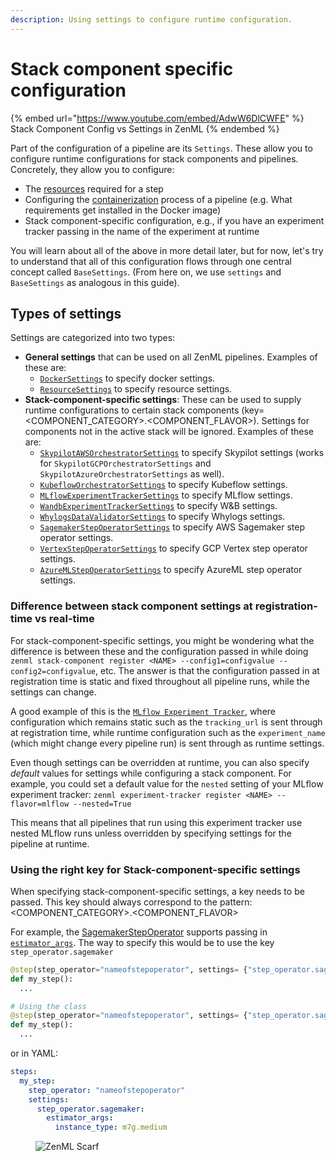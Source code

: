 ```yaml
---
description: Using settings to configure runtime configuration.
---
```


# Stack component specific configuration

{% embed url="https://www.youtube.com/embed/AdwW6DlCWFE" %}
Stack Component Config vs Settings in ZenML
{% endembed %}

Part of the configuration of a pipeline are its `Settings`. These allow you to configure runtime configurations for stack components and pipelines. Concretely, they allow you to configure:

* The [resources](../overview/scale-compute-to-the-cloud.md#specify-resource-requirements-for-steps) required for a step
* Configuring the [containerization](../customize-docker-builds/README.md) process of a pipeline (e.g. What requirements get installed in the Docker image)
* Stack component-specific configuration, e.g., if you have an experiment tracker passing in the name of the experiment at runtime

You will learn about all of the above in more detail later, but for now, let's try to understand that all of this configuration flows through one central concept called `BaseSettings`. (From here on, we use `settings` and `BaseSettings` as analogous in this guide).

## Types of settings

Settings are categorized into two types:

* **General settings** that can be used on all ZenML pipelines. Examples of these are:
  * [`DockerSettings`](../customize-docker-builds/README.md) to specify docker settings.
  * [`ResourceSettings`](../training-with-gpus/training-with-gpus.md) to specify resource settings.
* **Stack-component-specific settings**: These can be used to supply runtime configurations to certain stack components (key= \<COMPONENT\_CATEGORY>.\<COMPONENT\_FLAVOR>). Settings for components not in the active stack will be ignored. Examples of these are:
  * [`SkypilotAWSOrchestratorSettings`](https://sdkdocs.zenml.io/latest/integration_code_docs/integrations-skypilot_aws/#zenml.integrations.skypilot_aws.flavors.skypilot_orchestrator_aws_vm_flavor.SkypilotAWSOrchestratorSettings) to specify Skypilot settings (works for `SkypilotGCPOrchestratorSettings` and `SkypilotAzureOrchestratorSettings` as well).
  * [`KubeflowOrchestratorSettings`](https://sdkdocs.zenml.io/latest/integration_code_docs/integrations-kubeflow/#zenml.integrations.kubeflow.flavors.kubeflow_orchestrator_flavor.KubeflowOrchestratorSettings) to specify Kubeflow settings.
  * [`MLflowExperimentTrackerSettings`](https://sdkdocs.zenml.io/latest/integration_code_docs/integrations-mlflow/#zenml.integrations.mlflow.flavors.mlflow_experiment_tracker_flavor.MLFlowExperimentTrackerSettings) to specify MLflow settings.
  * [`WandbExperimentTrackerSettings`](https://sdkdocs.zenml.io/latest/integration_code_docs/integrations-wandb/#zenml.integrations.wandb.flavors.wandb_experiment_tracker_flavor.WandbExperimentTrackerSettings) to specify W\&B settings.
  * [`WhylogsDataValidatorSettings`](https://sdkdocs.zenml.io/latest/integration_code_docs/integrations-whylogs/#zenml.integrations.whylogs.flavors.whylogs_data_validator_flavor.WhylogsDataValidatorSettings) to specify Whylogs settings.
  * [`SagemakerStepOperatorSettings`](https://sdkdocs.zenml.io/latest/integration_code_docs/integrations-aws/#zenml.integrations.aws.flavors.sagemaker_step_operator_flavor.SagemakerStepOperatorSettings) to specify AWS Sagemaker step operator settings.
  * [`VertexStepOperatorSettings`](https://sdkdocs.zenml.io/latest/integration_code_docs/integrations-gcp/#zenml.integrations.gcp.flavors.vertex_step_operator_flavor.VertexStepOperatorSettings) to specify GCP Vertex step operator settings.
  * [`AzureMLStepOperatorSettings`](https://sdkdocs.zenml.io/latest/integration_code_docs/integrations-azure/#zenml.integrations.azure.flavors.azureml_step_operator_flavor.AzureMLStepOperatorSettings) to specify AzureML step operator settings.

### Difference between stack component settings at registration-time vs real-time

For stack-component-specific settings, you might be wondering what the difference is between these and the configuration passed in while doing `zenml stack-component register <NAME> --config1=configvalue --config2=configvalue`, etc. The answer is that the configuration passed in at registration time is static and fixed throughout all pipeline runs, while the settings can change.

A good example of this is the [`MLflow Experiment Tracker`](https://github.com/zenml-io/zenml/blob/feature/gro-1047-docs/docs/book/stacks-and-components/component-guide/experiment-trackers/mlflow.md), where configuration which remains static such as the `tracking_url` is sent through at registration time, while runtime configuration such as the `experiment_name` (which might change every pipeline run) is sent through as runtime settings.

Even though settings can be overridden at runtime, you can also specify _default_ values for settings while configuring a stack component. For example, you could set a default value for the `nested` setting of your MLflow experiment tracker: `zenml experiment-tracker register <NAME> --flavor=mlflow --nested=True`

This means that all pipelines that run using this experiment tracker use nested MLflow runs unless overridden by specifying settings for the pipeline at runtime.

### Using the right key for Stack-component-specific settings

When specifying stack-component-specific settings, a key needs to be passed. This key should always correspond to the pattern: \<COMPONENT\_CATEGORY>.\<COMPONENT\_FLAVOR>

For example, the [SagemakerStepOperator](https://github.com/zenml-io/zenml/blob/feature/gro-1047-docs/docs/book/stacks-and-components/component-guide/step-operators/sagemaker.md) supports passing in [`estimator_args`](https://sdkdocs.zenml.io/latest/integration\_code\_docs/integrations-aws/#zenml.integrations.aws.flavors.sagemaker\_step\_operator\_flavor.SagemakerStepOperatorSettings). The way to specify this would be to use the key `step_operator.sagemaker`

```python
@step(step_operator="nameofstepoperator", settings= {"step_operator.sagemaker": {"estimator_args": {"instance_type": "m7g.medium"}}})
def my_step():
  ...

# Using the class
@step(step_operator="nameofstepoperator", settings= {"step_operator.sagemaker": SagemakerStepOperatorSettings(instance_type="m7g.medium")})
def my_step():
  ...
```

or in YAML:

```yaml
steps:
  my_step:
    step_operator: "nameofstepoperator"
    settings:
      step_operator.sagemaker:
        estimator_args:
          instance_type: m7g.medium
```

<figure><img src="https://static.scarf.sh/a.png?x-pxid=f0b4f458-0a54-4fcd-aa95-d5ee424815bc" alt="ZenML Scarf"><figcaption></figcaption></figure>
